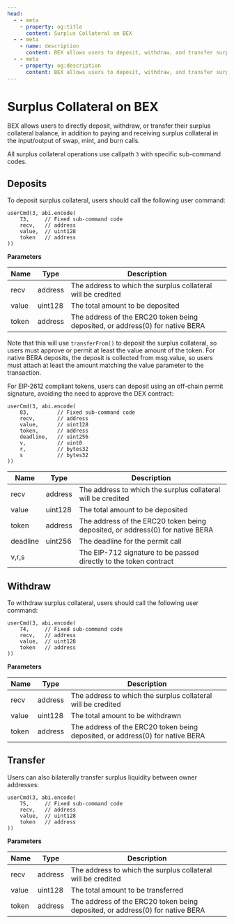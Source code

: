 ```yaml
---
head:
  - - meta
    - property: og:title
      content: Surplus Collateral on BEX
  - - meta
    - name: description
      content: BEX allows users to deposit, withdraw, and transfer surplus collateral directly, in addition to paying and receiving surplus collateral in swap, mint, and burn calls.
  - - meta
    - property: og:description
      content: BEX allows users to deposit, withdraw, and transfer surplus collateral directly, in addition to paying and receiving surplus collateral in swap, mint, and burn calls.
---
```


# Surplus Collateral on BEX

BEX allows users to directly deposit, withdraw, or transfer their surplus collateral balance, in addition to paying and receiving surplus collateral in the input/output of swap, mint, and burn calls.

All surplus collateral operations use callpath `3` with specific sub-command codes.

## Deposits

To deposit surplus collateral, users should call the following user command:

```solidity
userCmd(3, abi.encode(
    73,     // Fixed sub-command code
    recv,   // address
    value,  // uint128
    token   // address
))
```

**Parameters**

| Name  | Type    | Description                                                                   |
| ----- | ------- | ----------------------------------------------------------------------------- |
| recv  | address | The address to which the surplus collateral will be credited                  |
| value | uint128 | The total amount to be deposited                                              |
| token | address | The address of the ERC20 token being deposited, or address(0) for native BERA |

Note that this will use `transferFrom()` to deposit the surplus collateral, so users must approve or permit at least the value amount of the token. For native BERA deposits, the deposit is collected from msg.value, so users must attach at least the amount matching the value parameter to the transaction.

For EIP-2612 compliant tokens, users can deposit using an off-chain permit signature, avoiding the need to approve the DEX contract:

```solidity
userCmd(3, abi.encode(
    83,         // Fixed sub-command code
    recv,       // address
    value,      // uint128
    token,      // address
    deadline,   // uint256
    v,          // uint8
    r,          // bytes32
    s           // bytes32
))
```

| Name     | Type    | Description                                                                   |
| -------- | ------- | ----------------------------------------------------------------------------- |
| recv     | address | The address to which the surplus collateral will be credited                  |
| value    | uint128 | The total amount to be deposited                                              |
| token    | address | The address of the ERC20 token being deposited, or address(0) for native BERA |
| deadline | uint256 | The deadline for the permit call                                              |
| v,r,s    |         | The EIP-712 signature to be passed directly to the token contract             |

## Withdraw

To withdraw surplus collateral, users should call the following user command:

```solidity
userCmd(3, abi.encode(
    74,     // Fixed sub-command code
    recv,   // address
    value,  // uint128
    token   // address
))
```

**Parameters**

| Name  | Type    | Description                                                                   |
| ----- | ------- | ----------------------------------------------------------------------------- |
| recv  | address | The address to which the surplus collateral will be credited                  |
| value | uint128 | The total amount to be withdrawn                                              |
| token | address | The address of the ERC20 token being deposited, or address(0) for native BERA |

## Transfer

Users can also bilaterally transfer surplus liquidity between owner addresses:

```solidity
userCmd(3, abi.encode(
    75,     // Fixed sub-command code
    recv,   // address
    value,  // uint128
    token   // address
))
```

**Parameters**

| Name  | Type    | Description                                                                   |
| ----- | ------- | ----------------------------------------------------------------------------- |
| recv  | address | The address to which the surplus collateral will be credited                  |
| value | uint128 | The total amount to be transferred                                            |
| token | address | The address of the ERC20 token being deposited, or address(0) for native BERA |
